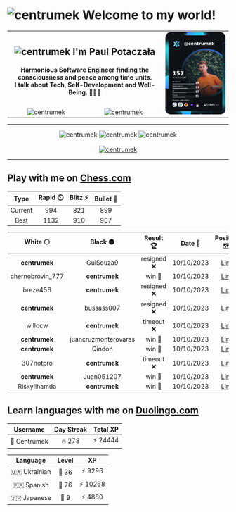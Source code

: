 <h1>
  <img
    src="https://emojis.slackmojis.com/emojis/images/1531849430/4246/blob-sunglasses.gif"
    width="30"
    alt="centrumek"
  />
  Welcome to my world!
</h1>

<table>
  <tbody>
    <tr>
      <td align="center" width="70%" colspan="2">
        <h2>
          <img
            src="https://raw.githubusercontent.com/MartinHeinz/MartinHeinz/master/wave.gif"
            width="30px"
            alt="centrumek"
          />
          I'm Paul Potaczała
        </h2>
        <h4>
          Harmonious Software Engineer finding the consciousness and peace among time units.
          <br/>
          I talk about Tech, Self-Development and Well-Being. 🌿🧘🚀
        </h4>
      </td>
      <td width="30%" rowspan="2">
        <a href="https://app.daily.dev/centrumek">
          <img
            src="./devcard.png"
            alt="centrumek"
          />
        </a>
      </td>
    </tr>
    <tr align="center">
      <td>
        <img
          src="https://komarev.com/ghpvc/?username=centrumek&label=visitors&color=0e75b6&style=flat"
          alt="centrumek"
        >
      </td>
      <td>
        <a href="https://stackoverflow.com/users/14496012/centrumek">
          <img
            src="https://stackoverflow.com/users/flair/14496012.png?theme=dark"
            alt="centrumek"
          >
        </a>
      </td>
    </tr>
  </tbody>
</table>

---
<div align="center">
  <img 
    src="https://github-readme-stats.vercel.app/api?username=centrumek&show_icons=true&count_private=true&theme=dark&hide_border=true&hide=issues,contribs&bg_color=00000000"
    alt="centrumek"
  />
  <img
    src="https://github-readme-stats.vercel.app/api/top-langs/?username=centrumek&layout=compact&hide_border=true&theme=dark&bg_color=00000000&langs_count=6&exclude_repo=air-statistic-app"
    alt="centrumek"
  />
  <img 
    src="https://github-readme-streak-stats.herokuapp.com?user=centrumek&theme=dark&hide_border=true&background=FFFFFF00"
    alt="centrumek"
  />
  <br/>
  <br/>
  <a href="https://www.buymeacoffee.com/centrumek">
    <img
      src="https://cdn.buymeacoffee.com/buttons/v2/default-orange.png"
      height="50"
      width="210"
      alt="centrumek"
    />
  </a>
</div>

---

## Play with me on [Chess.com](https://www.chess.com/member/centrumek)

<div align="center">
<!--START_SECTION:chessStats-->
<!-- Automatically generated with https://github.com/Balastrong/chess-stats-action -->

| Type | Rapid ⏲️ | Blitz ⚡ | Bullet 🔫 |
|:---:|:---:|:---:|:---:|
| Current | 994 | 821 | 899 |
| Best | 1132 | 910 | 907 |

| White ⚪ | Black ⚫ | Result 🏆 | Date 📅 | Position 🗺️ | Type 🕕 |
|:---:|:---:|:---:|:---:|:---:|:---:|
| **centrumek** | GuiSouza9 | resigned ❌ | 10/10/2023 | <a href="http://www.ee.unb.ca/cgi-bin/tervo/fen.pl?select=8/2pk4/p1pB4/2Pp4/3P3b/P4pp1/3K4/5r2 w - -">Link</a> | Blitz |
| chernobrovin_777 | **centrumek** | win 🥇 | 10/10/2023 | <a href="http://www.ee.unb.ca/cgi-bin/tervo/fen.pl?select=8/p5b1/6k1/6p1/8/qK6/8/r7 w - -">Link</a> | Blitz |
| breze456 | **centrumek** | resigned ❌ | 10/10/2023 | <a href="http://www.ee.unb.ca/cgi-bin/tervo/fen.pl?select=2k4r/6pp/3N1b2/2qQp3/7P/2PP4/PP3PP1/R3K2R b KQ -">Link</a> | Blitz |
| **centrumek** | bussass007 | resigned ❌ | 10/10/2023 | <a href="http://www.ee.unb.ca/cgi-bin/tervo/fen.pl?select=3r1rk1/1pp2ppp/p3p3/2q1P3/5PP1/2P1PK1P/7R/8 w - -">Link</a> | Blitz |
| willocw | **centrumek** | timeout ❌ | 10/10/2023 | <a href="http://www.ee.unb.ca/cgi-bin/tervo/fen.pl?select=8/8/2P5/p1K5/r3p3/8/8/6k1 b - -">Link</a> | Blitz |
| **centrumek** | juancruzmonterovaras | win 🥇 | 10/10/2023 | <a href="http://www.ee.unb.ca/cgi-bin/tervo/fen.pl?select=8/2R5/2p1p3/1pP1PkP1/4pP2/1K2P3/2P5/8 b - -">Link</a> | Blitz |
| **centrumek** | Qindon | win 🥇 | 10/10/2023 | <a href="http://www.ee.unb.ca/cgi-bin/tervo/fen.pl?select=4rrk1/ppp2ppQ/1qn5/8/8/1P1BP2P/P1P3P1/R4RK1 b - -">Link</a> | Blitz |
| 307notpro | **centrumek** | timeout ❌ | 10/10/2023 | <a href="http://www.ee.unb.ca/cgi-bin/tervo/fen.pl?select=2kb4/5p1p/1B6/K1R3p1/1P6/3N4/5P1P/8 b - -">Link</a> | Blitz |
| **centrumek** | Juan051207 | win 🥇 | 10/10/2023 | <a href="http://www.ee.unb.ca/cgi-bin/tervo/fen.pl?select=r5k1/ppp3pp/8/6N1/1P1pP1n1/P2P4/2P1Q2P/5RK1 b - -">Link</a> | Blitz |
| RiskyIlhamda | **centrumek** | win 🥇 | 10/10/2023 | <a href="http://www.ee.unb.ca/cgi-bin/tervo/fen.pl?select=8/p7/1p6/2k5/P5q1/7n/8/5K1q w - -">Link</a> | Blitz |

<!--END_SECTION:chessStats-->
</div>

## Learn languages with me on [Duolingo.com](https://www.duolingo.com/profile/Centrumek)

<div align="center">
<!--START_SECTION:duolingoStats-->
<!-- Automatically generated with https://github.com/centrumek/duolingo-readme-stats-->

| Username | Day Streak | Total XP |
|:---:|:---:|:---:|
| 👤 Centrumek | 🔥 278 | ⚡ 24444 |

| Language | Level | XP |
|:---:|:---:|:---:|
| 🇺🇦 Ukrainian | 👑 36 | ⚡ 9296 |
| 🇪🇸 Spanish | 👑 76 | ⚡ 10268 |
| 🇯🇵 Japanese | 👑 9 | ⚡ 4880 |

<!--END_SECTION:duolingoStats-->
</div>
<!--
**centrumek/centrumek** is a ✨ _special_ ✨ repository because its `README.md` (this file) appears on your GitHub profile.

Here are some ideas to get you started:

- 🔭 I’m currently working on ...
- 🌱 I’m currently learning ...
- 👯 I’m looking to collaborate on ...
- 🤔 I’m looking for help with ...
- 💬 Ask me about ...
- 📫 How to reach me: ...
- 😄 Pronouns: ...
- ⚡ Fun fact: ...
-->
